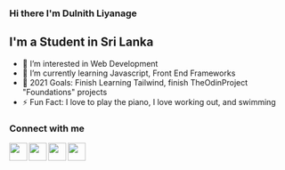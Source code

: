 ### Hi there I'm Dulnith Liyanage

## I'm a Student in Sri Lanka
- 👀 I’m interested in Web Development
- 🌱 I’m currently learning Javascript, Front End Frameworks
- 🥅 2021 Goals: Finish Learning Tailwind, finish TheOdinProject "Foundations" projects
- ⚡ Fun Fact: I love to play the piano, I love working out, and swimming

### Connect with me

<a href="https://www.instagram.com/dulnith_nethmira/"><img src="https://cdn.cdnlogo.com/logos/i/4/instagram.svg"  width="32px" align="left"></a>
<a href="https://www.facebook.com/dulnith.liyanage/"><img src="https://cdn.cdnlogo.com/logos/f/83/facebook.svg" width="32px" align="left"></a>
<a href="https://twitter.com/DulnithL"><img src="https://cdn.cdnlogo.com/logos/t/39/twitter.svg" width="32px" align="left"></a>
<a href="https://www.linkedin.com/in/dulnith-liyanage-798261221/"><img src="https://cdn.cdnlogo.com/logos/l/66/linkedin-icon.svg"  width="32px" align="left"></a>
<!---
dulnithLiyanage/dulnithLiyanage is a ✨ special ✨ repository because its `README.md` (this file) appears on your GitHub profile.
You can click the Preview link to take a look at your changes.
--->
